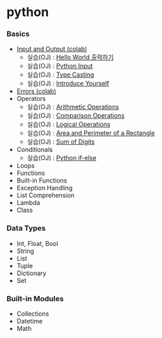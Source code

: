 # python

### Basics
* <a href = "https://colab.research.google.com/drive/1a1rZB5tIMluQqgSrgOWFDETsv_a7kHTn?usp=sharing">Input and Output (colab)</a>
    * 실습(OJ) : <a href = "http://3.131.175.105/problem/0213">Hello World 출력하기</a>
    * 실습(OJ) : <a href = "http://3.131.175.105/problem/0214">Python Input</a>
    * 실습(OJ) : <a href = "http://3.131.175.105/problem/0217">Type Casting</a>
    * 실습(OJ) : <a href = "http://3.131.175.105/problem/0219">Introduce Yourself</a>
* <a href = "https://colab.research.google.com/drive/17xim7Q8CzN9ybLFZqg_wdBqnKfBfkRO4?usp=sharing">Errors (colab)</a>
* Operators
    * 실습(OJ) : <a href="http://3.131.175.105/problem/0218">Arithmetic Operations</a>
    * 실습(OJ) : <a href="http://3.131.175.105/problem/0223">Comparison Operations</a>
    * 실습(OJ) : <a href="http://3.131.175.105/problem/0224">Logical Operations</a>
    * 실습(OJ) : <a href="http://3.131.175.105/problem/0221">Area and Perimeter of a Rectangle</a>
    * 실습(OJ) : <a href="http://3.131.175.105/problem/0222">Sum of Digits</a>
* Conditionals
    * 실습(OJ) : <a href="http://3.131.175.105/problem/0225">Python if-else</a>  
* Loops
* Functions
* Built-in Functions
* Exception Handling
* List Comprehension
* Lambda
* Class

### Data Types
* Int, Float, Bool
* String
* List
* Tuple
* Dictionary
* Set

### Built-in Modules
* Collections
* Datetime
* Math
